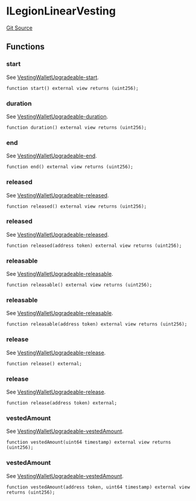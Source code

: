 # ILegionLinearVesting
[Git Source](https://github.com/Legion-Team/evm-contracts/blob/1a165deeea33dfd2b1dca142bf23d06b547c39a3/src/interfaces/ILegionLinearVesting.sol)


## Functions
### start

See [VestingWalletUpgradeable-start](/lib/openzeppelin-contracts-upgradeable/contracts/finance/VestingWalletUpgradeable.sol/contract.VestingWalletUpgradeable.md#start).


```solidity
function start() external view returns (uint256);
```

### duration

See [VestingWalletUpgradeable-duration](/lib/openzeppelin-contracts-upgradeable/contracts/finance/VestingWalletUpgradeable.sol/contract.VestingWalletUpgradeable.md#duration).


```solidity
function duration() external view returns (uint256);
```

### end

See [VestingWalletUpgradeable-end](/lib/openzeppelin-contracts-upgradeable/contracts/finance/VestingWalletUpgradeable.sol/contract.VestingWalletUpgradeable.md#end).


```solidity
function end() external view returns (uint256);
```

### released

See [VestingWalletUpgradeable-released](/lib/openzeppelin-contracts-upgradeable/contracts/finance/VestingWalletUpgradeable.sol/contract.VestingWalletUpgradeable.md#released).


```solidity
function released() external view returns (uint256);
```

### released

See [VestingWalletUpgradeable-released](/lib/openzeppelin-contracts-upgradeable/contracts/finance/VestingWalletUpgradeable.sol/contract.VestingWalletUpgradeable.md#released).


```solidity
function released(address token) external view returns (uint256);
```

### releasable

See [VestingWalletUpgradeable-releasable](/lib/openzeppelin-contracts-upgradeable/contracts/finance/VestingWalletUpgradeable.sol/contract.VestingWalletUpgradeable.md#releasable).


```solidity
function releasable() external view returns (uint256);
```

### releasable

See [VestingWalletUpgradeable-releasable](/lib/openzeppelin-contracts-upgradeable/contracts/finance/VestingWalletUpgradeable.sol/contract.VestingWalletUpgradeable.md#releasable).


```solidity
function releasable(address token) external view returns (uint256);
```

### release

See [VestingWalletUpgradeable-release](/lib/openzeppelin-contracts-upgradeable/contracts/finance/VestingWalletUpgradeable.sol/contract.VestingWalletUpgradeable.md#release).


```solidity
function release() external;
```

### release

See [VestingWalletUpgradeable-release](/lib/openzeppelin-contracts-upgradeable/contracts/finance/VestingWalletUpgradeable.sol/contract.VestingWalletUpgradeable.md#release).


```solidity
function release(address token) external;
```

### vestedAmount

See [VestingWalletUpgradeable-vestedAmount](/lib/openzeppelin-contracts-upgradeable/contracts/finance/VestingWalletUpgradeable.sol/contract.VestingWalletUpgradeable.md#vestedamount).


```solidity
function vestedAmount(uint64 timestamp) external view returns (uint256);
```

### vestedAmount

See [VestingWalletUpgradeable-vestedAmount](/lib/openzeppelin-contracts-upgradeable/contracts/finance/VestingWalletUpgradeable.sol/contract.VestingWalletUpgradeable.md#vestedamount).


```solidity
function vestedAmount(address token, uint64 timestamp) external view returns (uint256);
```

